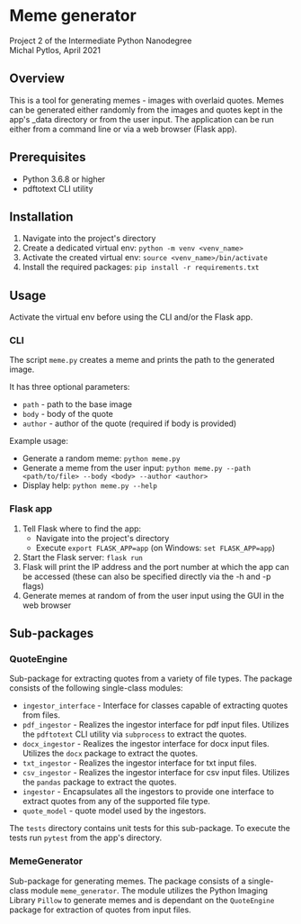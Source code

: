# Meme generator

Project 2 of the Intermediate Python Nanodegree <br>
Michal Pytlos, April 2021

## Overview
This is a tool for generating memes - images with overlaid quotes. Memes can be generated either randomly from the images and quotes kept in the app's _data directory or from the user input. The application can be run either from a command line or via a web browser (Flask app). 

## Prerequisites
* Python 3.6.8 or higher
* pdftotext CLI utility
## Installation
1. Navigate into the project's directory
2. Create a dedicated virtual env: `python -m venv <venv_name>`
3. Activate the created virtual env: `source <venv_name>/bin/activate`
4. Install the required packages: `pip install -r requirements.txt`
## Usage
Activate the virtual env before using the CLI and/or the Flask app. 
### CLI
The script `meme.py` creates a meme and prints the path to the generated image. 

It has three optional parameters:
* `path` - path to the base image
* `body` - body of the quote
* `author` - author of the quote (required if body is provided) <br>

Example usage:
* Generate a random meme: `python meme.py`
* Generate a meme from the user input: `python meme.py --path <path/to/file> --body <body> --author <author>`
* Display help: `python meme.py --help`

### Flask app
1. Tell Flask where to find the app:
    * Navigate into the project's directory
    * Execute `export FLASK_APP=app` (on Windows: `set FLASK_APP=app`) 
2. Start the Flask server: `flask run`
3. Flask will print the IP address and the port number at which the app can be accessed (these can also be specified directly via the -h and -p flags)
4. Generate memes at random of from the user input using the GUI in the web browser
## Sub-packages
### QuoteEngine
Sub-package for extracting quotes from a variety of file types. The package consists of the following single-class modules:
* `ingestor_interface` - Interface for classes capable of extracting quotes from files.
* `pdf_ingestor` - Realizes the ingestor interface for pdf input files. Utilizes the `pdftotext` CLI utility via `subprocess` to extract the quotes.
* `docx_ingestor` - Realizes the ingestor interface for docx input files. Utilizes the `docx` package to extract the quotes.
* `txt_ingestor` - Realizes the ingestor interface for txt input files.
* `csv_ingestor` - Realizes the ingestor interface for csv input files. Utilizes the `pandas` package to extract the quotes.
* `ingestor` - Encapsulates all the ingestors to provide one interface to extract quotes from any of the supported file type.
* `quote_model` - quote model used by the ingestors.

The `tests` directory contains unit tests for this sub-package. To execute the tests run `pytest` from the app's directory.
### MemeGenerator
Sub-package for generating memes. The package consists of a single-class module `meme_generator`. The module utilizes the Python Imaging Library `Pillow` to generate memes and is dependant on the `QuoteEngine` package for extraction of quotes from input files.